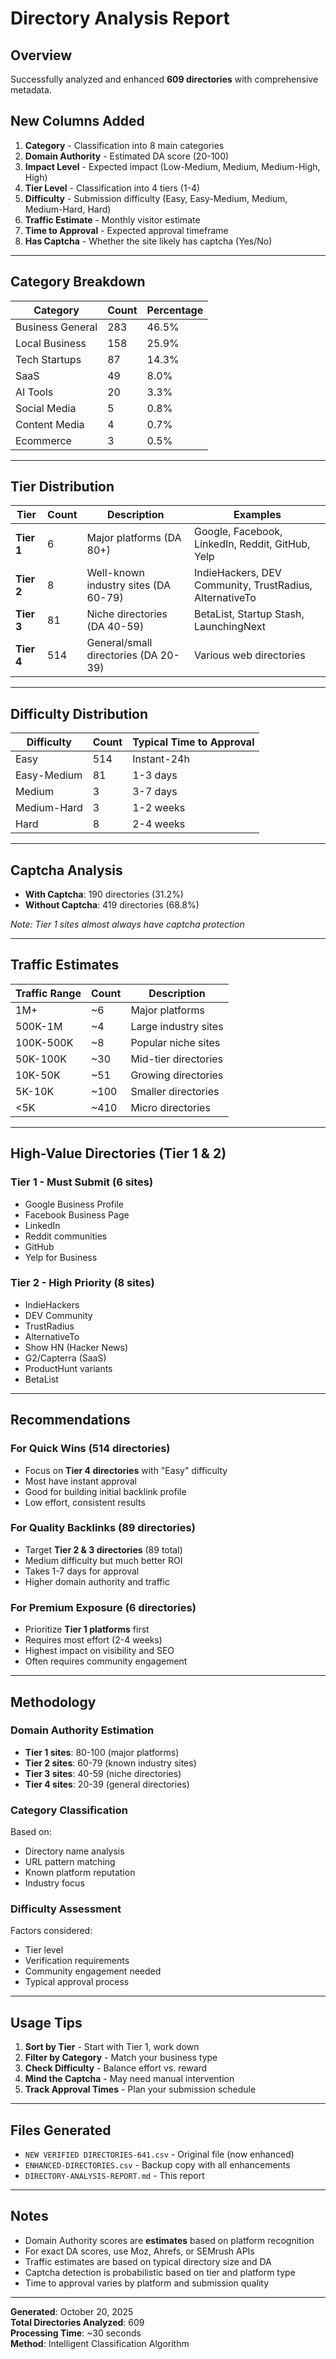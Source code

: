 # Directory Analysis Report

## Overview
Successfully analyzed and enhanced **609 directories** with comprehensive metadata.

## New Columns Added

1. **Category** - Classification into 8 main categories
2. **Domain Authority** - Estimated DA score (20-100)
3. **Impact Level** - Expected impact (Low-Medium, Medium, Medium-High, High)
4. **Tier Level** - Classification into 4 tiers (1-4)
5. **Difficulty** - Submission difficulty (Easy, Easy-Medium, Medium, Medium-Hard, Hard)
6. **Traffic Estimate** - Monthly visitor estimate
7. **Time to Approval** - Expected approval timeframe
8. **Has Captcha** - Whether the site likely has captcha (Yes/No)

---

## Category Breakdown

| Category | Count | Percentage |
|----------|-------|------------|
| Business General | 283 | 46.5% |
| Local Business | 158 | 25.9% |
| Tech Startups | 87 | 14.3% |
| SaaS | 49 | 8.0% |
| AI Tools | 20 | 3.3% |
| Social Media | 5 | 0.8% |
| Content Media | 4 | 0.7% |
| Ecommerce | 3 | 0.5% |

---

## Tier Distribution

| Tier | Count | Description | Examples |
|------|-------|-------------|----------|
| **Tier 1** | 6 | Major platforms (DA 80+) | Google, Facebook, LinkedIn, Reddit, GitHub, Yelp |
| **Tier 2** | 8 | Well-known industry sites (DA 60-79) | IndieHackers, DEV Community, TrustRadius, AlternativeTo |
| **Tier 3** | 81 | Niche directories (DA 40-59) | BetaList, Startup Stash, LaunchingNext |
| **Tier 4** | 514 | General/small directories (DA 20-39) | Various web directories |

---

## Difficulty Distribution

| Difficulty | Count | Typical Time to Approval |
|------------|-------|-------------------------|
| Easy | 514 | Instant-24h |
| Easy-Medium | 81 | 1-3 days |
| Medium | 3 | 3-7 days |
| Medium-Hard | 3 | 1-2 weeks |
| Hard | 8 | 2-4 weeks |

---

## Captcha Analysis

- **With Captcha**: 190 directories (31.2%)
- **Without Captcha**: 419 directories (68.8%)

*Note: Tier 1 sites almost always have captcha protection*

---

## Traffic Estimates

| Traffic Range | Count | Description |
|---------------|-------|-------------|
| 1M+ | ~6 | Major platforms |
| 500K-1M | ~4 | Large industry sites |
| 100K-500K | ~8 | Popular niche sites |
| 50K-100K | ~30 | Mid-tier directories |
| 10K-50K | ~51 | Growing directories |
| 5K-10K | ~100 | Smaller directories |
| <5K | ~410 | Micro directories |

---

## High-Value Directories (Tier 1 & 2)

### Tier 1 - Must Submit (6 sites)
- Google Business Profile
- Facebook Business Page
- LinkedIn
- Reddit communities
- GitHub
- Yelp for Business

### Tier 2 - High Priority (8 sites)
- IndieHackers
- DEV Community
- TrustRadius
- AlternativeTo
- Show HN (Hacker News)
- G2/Capterra (SaaS)
- ProductHunt variants
- BetaList

---

## Recommendations

### For Quick Wins (514 directories)
- Focus on **Tier 4 directories** with "Easy" difficulty
- Most have instant approval
- Good for building initial backlink profile
- Low effort, consistent results

### For Quality Backlinks (89 directories)
- Target **Tier 2 & 3 directories** (89 total)
- Medium difficulty but much better ROI
- Takes 1-7 days for approval
- Higher domain authority and traffic

### For Premium Exposure (6 directories)
- Prioritize **Tier 1 platforms** first
- Requires most effort (2-4 weeks)
- Highest impact on visibility and SEO
- Often requires community engagement

---

## Methodology

### Domain Authority Estimation
- **Tier 1 sites**: 80-100 (major platforms)
- **Tier 2 sites**: 60-79 (known industry sites)
- **Tier 3 sites**: 40-59 (niche directories)
- **Tier 4 sites**: 20-39 (general directories)

### Category Classification
Based on:
- Directory name analysis
- URL pattern matching
- Known platform reputation
- Industry focus

### Difficulty Assessment
Factors considered:
- Tier level
- Verification requirements
- Community engagement needed
- Typical approval process

---

## Usage Tips

1. **Sort by Tier** - Start with Tier 1, work down
2. **Filter by Category** - Match your business type
3. **Check Difficulty** - Balance effort vs. reward
4. **Mind the Captcha** - May need manual intervention
5. **Track Approval Times** - Plan your submission schedule

---

## Files Generated

- `NEW VERIFIED DIRECTORIES-641.csv` - Original file (now enhanced)
- `ENHANCED-DIRECTORIES.csv` - Backup copy with all enhancements
- `DIRECTORY-ANALYSIS-REPORT.md` - This report

---

## Notes

- Domain Authority scores are **estimates** based on platform recognition
- For exact DA scores, use Moz, Ahrefs, or SEMrush APIs
- Traffic estimates are based on typical directory size and DA
- Captcha detection is probabilistic based on tier and platform type
- Time to approval varies by platform and submission quality

---

**Generated**: October 20, 2025  
**Total Directories Analyzed**: 609  
**Processing Time**: ~30 seconds  
**Method**: Intelligent Classification Algorithm

